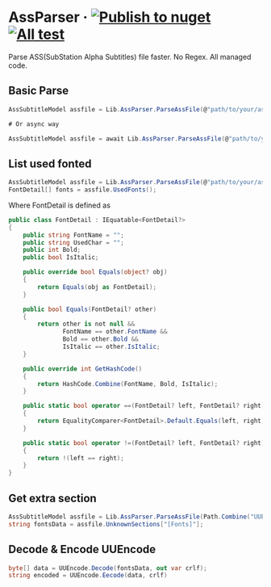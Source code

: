 # AssParser &middot; [![Publish to nuget](https://github.com/AmusementClub/AssParser/actions/workflows/dotnet-nuget.yml/badge.svg)](https://github.com/AmusementClub/AssParser/actions/workflows/dotnet-nuget.yml) [![All test](https://github.com/AmusementClub/AssParser/actions/workflows/test.yml/badge.svg)](https://github.com/AmusementClub/AssParser/actions/workflows/test.yml)

Parse ASS(SubStation Alpha Subtitles) file faster. No Regex. All managed code.

## Basic Parse

``` cs
AssSubtitleModel assfile = Lib.AssParser.ParseAssFile(@"path/to/your/assfile").Result;

# Or async way

AssSubtitleModel assfile = await Lib.AssParser.ParseAssFile(@"path/to/your/assfile");
```

## List used fonted
``` cs
AssSubtitleModel assfile = Lib.AssParser.ParseAssFile(@"path/to/your/assfile").Result;
FontDetail[] fonts = assfile.UsedFonts();
```
Where FontDetail is defined as
``` cs
public class FontDetail : IEquatable<FontDetail?>
{
    public string FontName = "";
    public string UsedChar = "";
    public int Bold;
    public bool IsItalic;

    public override bool Equals(object? obj)
    {
        return Equals(obj as FontDetail);
    }

    public bool Equals(FontDetail? other)
    {
        return other is not null &&
               FontName == other.FontName &&
               Bold == other.Bold &&
               IsItalic == other.IsItalic;
    }

    public override int GetHashCode()
    {
        return HashCode.Combine(FontName, Bold, IsItalic);
    }

    public static bool operator ==(FontDetail? left, FontDetail? right)
    {
        return EqualityComparer<FontDetail>.Default.Equals(left, right);
    }

    public static bool operator !=(FontDetail? left, FontDetail? right)
    {
        return !(left == right);
    }
}
```

## Get extra section
``` cs
AssSubtitleModel assfile = Lib.AssParser.ParseAssFile(Path.Combine("UUEncodeTest", "1.ass")).Result;
string fontsData = assfile.UnknownSections["[Fonts]"];
```

## Decode & Encode UUEncode
``` cs
byte[] data = UUEncode.Decode(fontsData, out var crlf);
string encoded = UUEncode.Eecode(data, crlf)
